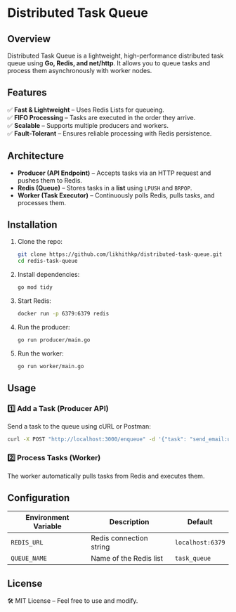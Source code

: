 # Distributed Task Queue

## Overview  
Distributed Task Queue is a lightweight, high-performance distributed task queue using **Go, Redis, and net/http**. It allows you to queue tasks and process them asynchronously with worker nodes.

## Features  
✅ **Fast & Lightweight** – Uses Redis Lists for queueing.  
✅ **FIFO Processing** – Tasks are executed in the order they arrive.  
✅ **Scalable** – Supports multiple producers and workers.  
✅ **Fault-Tolerant** – Ensures reliable processing with Redis persistence.  

## Architecture  
- **Producer (API Endpoint)** – Accepts tasks via an HTTP request and pushes them to Redis.  
- **Redis (Queue)** – Stores tasks in a **list** using `LPUSH` and `BRPOP`.  
- **Worker (Task Executor)** – Continuously polls Redis, pulls tasks, and processes them.  

## Installation  
1. Clone the repo:  
   ```sh
   git clone https://github.com/likhithkp/distributed-task-queue.git  
   cd redis-task-queue  
   ```  
2. Install dependencies:  
   ```sh
   go mod tidy  
   ```  
3. Start Redis:  
   ```sh
   docker run -p 6379:6379 redis  
   ```  
4. Run the producer:  
   ```sh
   go run producer/main.go  
   ```  
5. Run the worker:  
   ```sh
   go run worker/main.go  
   ```  

## Usage  
### **1️⃣ Add a Task (Producer API)**  
Send a task to the queue using cURL or Postman:  
```sh
curl -X POST "http://localhost:3000/enqueue" -d '{"task": "send_email:user123"}'
```  

### **2️⃣ Process Tasks (Worker)**  
The worker automatically pulls tasks from Redis and executes them.  

## Configuration  
| Environment Variable | Description | Default |  
|----------------------|-------------|---------|  
| `REDIS_URL` | Redis connection string | `localhost:6379` |  
| `QUEUE_NAME` | Name of the Redis list | `task_queue` |  

## License  
🛠️ MIT License – Feel free to use and modify.  
